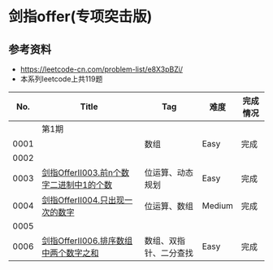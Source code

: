 # 剑指offer(专项突击版)

## 参考资料

- https://leetcode-cn.com/problem-list/e8X3pBZi/
- 本系列leetcode上共119题



| No.  | Title                                                        | Tag                    | 难度   | 完成情况 |
| ---- | ------------------------------------------------------------ | ---------------------- | ------ | -------- |
|      | 第1期                                                        |                        |        |          |
| 0001 |                                                              | 数组                   | Easy   | 完成     |
| 0002 |                                                              |                        |        |          |
| 0003 | [剑指OfferII003.前n个数字二进制中1的个数](https://leetcode-cn.com/problems/w3tCBm/) | 位运算、动态规划       | Easy   | 完成     |
| 0004 | [剑指OfferII004.只出现一次的数字](https://leetcode-cn.com/problems/WGki4K/) | 位运算、数组           | Medium | 完成     |
| 0005 |                                                              |                        |        |          |
| 0006 | [剑指OfferII006.排序数组中两个数字之和](https://leetcode-cn.com/problems/kLl5u1/) | 数组、双指针、二分查找 | Easy   | 完成     |

